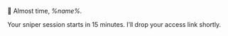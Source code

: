🚀 Almost time, _%name%\._

Your sniper session starts in 15 minutes.
I’ll drop your access link shortly.
